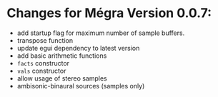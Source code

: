 # Changes for Mégra Version 0.0.7:
* add startup flag for maximum number of sample buffers.
* transpose function
* update egui dependency to latest version
* add basic arithmetic functions
* `facts` constructor
* `vals` constructor
* allow usage of stereo samples
* ambisonic-binaural sources (samples only)
